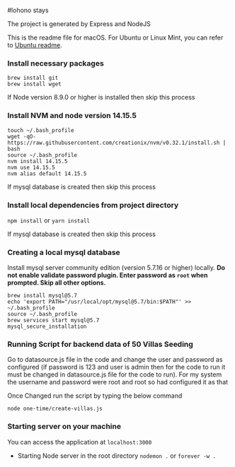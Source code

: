 #lohono stays 

The project is generated by Express and NodeJS


This is the readme file for macOS. For Ubuntu or Linux Mint, you can refer to [Ubuntu readme](UBUNTU_README.md).
### Install necessary packages

```
brew install git
brew install wget
```

If Node version 8.9.0 or higher is installed then skip this process
### Install NVM and node version 14.15.5
```
touch ~/.bash_profile
wget -qO- https://raw.githubusercontent.com/creationix/nvm/v0.32.1/install.sh | bash
source ~/.bash_profile
nvm install 14.15.5
nvm use 14.15.5
nvm alias default 14.15.5
```

If mysql database is created then skip this process
### Install local dependencies from project directory
```npm install``` or ```yarn install```

If mysql database is created then skip this process
### Creating a local mysql database
Install mysql server community edition (version 5.7.16 or higher) locally. **Do not enable validate password plugin. Enter password as ```root``` when prompted. Skip all other options.**
```
brew install mysql@5.7
echo 'export PATH="/usr/local/opt/mysql@5.7/bin:$PATH"' >> ~/.bash_profile
source ~/.bash_profile
brew services start mysql@5.7
mysql_secure_installation
```

### Running Script for backend data of 50 Villas Seeding
Go to datasource.js file in the code and change the user and password as configured (if password is 123 and user is admin then for the code to run it
must be changed in datasource.js file for the code to run). For my system the username and password were root and root so had configured it as 
that

Once Changed run the script by typing the below command
```
node one-time/create-villas.js
```

### Starting server on your machine
You can access the application at `localhost:3000`

- Starting Node server in the root directory
```nodemon .``` or `forever -w .`

